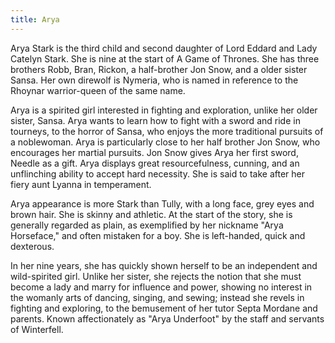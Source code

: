 ```yaml
---
title: Arya
---
```


Arya Stark is the third child and second daughter of Lord Eddard and Lady Catelyn Stark. She is nine at the start of A Game of Thrones. She has three brothers Robb, Bran, Rickon, a half-brother Jon Snow, and a older sister Sansa. Her own direwolf is Nymeria, who is named in reference to the Rhoynar warrior-queen of the same name.

Arya is a spirited girl interested in fighting and exploration, unlike her older sister, Sansa. Arya wants to learn how to fight with a sword and ride in tourneys, to the horror of Sansa, who enjoys the more traditional pursuits of a noblewoman. Arya is particularly close to her half brother Jon Snow, who encourages her martial pursuits. Jon Snow gives Arya her first sword, Needle as a gift. Arya displays great resourcefulness, cunning, and an unflinching ability to accept hard necessity. She is said to take after her fiery aunt Lyanna in temperament.

Arya appearance is more Stark than Tully, with a long face, grey eyes and brown hair. She is skinny and athletic. At the start of the story, she is generally regarded as plain, as exemplified by her nickname "Arya Horseface," and often mistaken for a boy. She is left-handed, quick and dexterous.

In her nine years, she has quickly shown herself to be an independent and wild-spirited girl. Unlike her sister, she rejects the notion that she must become a lady and marry for influence and power, showing no interest in the womanly arts of dancing, singing, and sewing; instead she revels in fighting and exploring, to the bemusement of her tutor Septa Mordane and parents. Known affectionately as "Arya Underfoot" by the staff and servants of Winterfell. 


